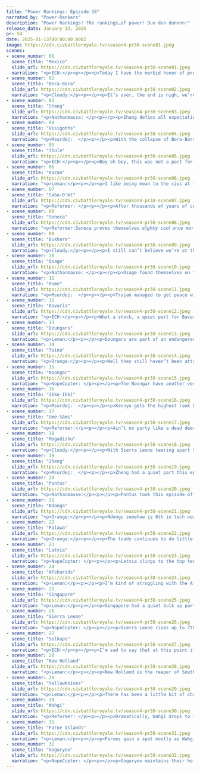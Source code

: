 ```yaml
---
title: "Power Rankings: Episode 38"
narrated_by: "Power-Rankers"
description: "Power Rankings! The rankings…of power! Dun dun dunnnn!"
release_date: January 13, 2025
pr: S4
date: 2025-01-13T00:00:00.000Z
image: https://cdn.civbattleroyale.tv/season4-pr38-scene01.jpeg
scenes:
- scene_number: 01
  scene_title: "Mexico"
  slide_url: https://cdn.civbattleroyale.tv/season4-pr38-scene01.jpeg
  narration: "<p>ECH:</p><p></p><p>Today I have the morbid honor of pressing F for a real one, perhaps one of the realest to ever be one. I hate to pull a hipster card, but I must emphasise my personal sadness as I was one of a bunch rooting for Mexico from the outset, putting poor Max first in the X4 vote, rather than simply joining the growing chorus of fans as Mexico pulled their weight through the season. Maximilian offered us one of the most engaging civ stories this season, and in a way it’s quite ironic that they end only 2 ranks above their Part 0 prediction of 34th (3 if you don’t count Shang as alive).</p><p></p><p>Indeed, hopes were generally a bit mixed coming into this season, and why wouldn’t they? The Mexican region has never been a breeding ground for strong civs in the past, and with such lofty expectations for Seneca and other North American civs the feeling was that Mexico would simply end up squeezed. However, from the very beginning there were some suggestions that they could be a dark horse, as their Part 0 PR even says directly. Their UA giving them free units was a notable asset, and in testing they consistently held up alright. From the outset of the actual season, they began proving the optimists mostly right with a sturdy, even impressive, settlement program and statistical advantages: 10 cities by episode 7 and quickly becoming a military top 5 regular, boasting one of the more impressive carpets of the early-mid games. Notably, Mexico spent all but one episode of the first 20 in the 10th-20th range; and from Episode 21 to Episode 35 entirely within the top 10. </p><p></p><p>Now, in reviewing their total history after their death, the case could be made that they ultimately were never the most relevant civ, a perennial up-and-comer who never translated their momentum into game-changing action. They sparred with Pueblo and helped weaken their image just before their fall, perhaps. They enacted the great citadelling of the Mississippi, which has devastated Osage, true. They helped distract Ecurador when that civ could have been focusing attention on more profitable endeavours. Their most lasting image may in fact be their end; squeezed (as the PR’s of Part 0 somewhat got right) between Yellowknives and New Holland, fighting a grand struggle only to be betrayed by Wahgi, who had been peacekeeping all that time. </p><p></p><p>All true, and all perhaps paint a picture of a civ that could, and should, have achieved more. But perhaps, in the end, that was not the way of Maximilian. The Austrian Duke helmed a fine, prosperous empire for his people (let’s not check if they wanted him or not) and was cut down without clemency. Fitting, nein?</p>"
- scene_number: 02
  scene_title: "Bora-Bora"
  slide_url: https://cdn.civbattleroyale.tv/season4-pr38-scene02.jpeg
  narration: "<p>Cloudy:</p><p></p><p>It’s over, the end is nigh, we’re a minute from midnight, Bora has Bora’d its last Bora. Puni has been reduced to a single one-tile-island city that’s taking damage, and it’s virtually certain that New Holland will finish the job in the first few slides of episode 39. It’s been a long road to this dire point, but the story is at its end. Much like Mexico, Bora-Bora deserves far better than they will get, and they will live forever in our collective memory as one of the most incredible civilizations ever to grace the cylinder. At least, while their death is painful, it isn’t at the hands of the dreaded Wahgi—anything that doesn’t go to Bolim is a small blessing. </p>"
- scene_number: 03
  scene_title: "Shang"
  slide_url: https://cdn.civbattleroyale.tv/season4-pr38-scene03.jpeg
  narration: "<p>Nathanmasse: </p><p></p><p>Shang defies all expectations and has entered the industrial era, leaving just the Visigoths in the enlightenment era.  Unfortunately, they appear to have done so by stealing Archaeology so they’re still a long way from choosing an ideology.</p>"
- scene_number: 04
  scene_title: "Visigoths"
  slide_url: https://cdn.civbattleroyale.tv/season4-pr38-scene04.jpeg
  narration: "<p>Msurdej:  </p><p></p><p>With the collapse of Bora-Bora, the Visigoths gained yet another rank. But they're still biding their time until the Faroe Islands (or MAYBE Sierra Leone) grants them the sweet release of death.</p>"
- scene_number: 05
  scene_title: "Thule"
  slide_url: https://cdn.civbattleroyale.tv/season4-pr38-scene05.jpeg
  narration: "<p>ECH:</p><p></p><p>Boy oh boy, this was not a part for Thule lovers. In fact, this was a bad enough episode that it drew introspection by some, wondering why this civ was even as high as it was for so long in the past; that’s how you know you’ve done truly dreadfully. Us PR’s were prepared to see them take a battering from Goguryeo, some of us were even prepared to see Goguryeo break them in half. We were not prepared to see them get broken apart by Ikko Ikki as well! Now they have time to stew under the beautiful Arctic night skies, reflecting on what could have been… </p>"
- scene_number: 06
  scene_title: "Kazan"
  slide_url: https://cdn.civbattleroyale.tv/season4-pr38-scene06.jpeg
  narration: "<p>Leman:</p><p></p><p>I like being mean to the civs at the bottom of the PRs cause, you know, they suck. But when we get to this part of the BR I start feeling bad. Kazan was a good civ. A proud civ. They did things. They tried really hard. They played really well. They killed Kazakhstan! It’s sad seeing them rumped and citadeled. I hope that Latvia or Selkups put them out of their misery so we can focus on that big yellow blob of five episodes ago and not the weird little husk they’ve become.</p>"
- scene_number: 07
  scene_title: "Saba-D'mt"
  slide_url: https://cdn.civbattleroyale.tv/season4-pr38-scene07.jpeg
  narration: "<p>Reformer: </p><p></p><p>After thousands of years of coasting off of their UA, Saba is 𝘧𝘪𝘯𝘢𝘭𝘭𝘺 getting their comeuppance in the form of yet another Sierra Leonean war of aggression. Those guys really have a lot of gumption huh. Nothing like Saba, actually. Again and again Saba failed to achieve anything despite their gifts. Most of their wars were fought to stalemates, and most of those were against weaker civs. Ndongo, Mogadishu, Kanem-Bornu, Qarmatians, Pontus, all proved too tough for Saba’s delicate constitution. But 𝘴𝘵𝘢𝘭𝘦𝘮𝘢𝘵𝘦 is indeed the key word. Saba was never decisively defeated, even if they lost cities here and there to K-B or Mog. That changes now. SL is far superior in every way, ESPECIALLY willpower and all that follows. And it’ll be so, so deserved. </p>"
- scene_number: 08
  scene_title: "Seneca"
  slide_url: https://cdn.civbattleroyale.tv/season4-pr38-scene08.jpeg
  narration: "<p>Reformer:Seneca proves themselves 𝘴𝘭𝘪𝘨𝘩𝘵𝘭𝘺 𝘤𝘰𝘰𝘭 once more, this time by snagging Kaoto’ from YK. I mean, it was theirs originally, but that was a long time ago, nobody’s gonna remember that. That’ll explain the three-spot rise. Besides that, Seneca is also at war with Osage, which 𝘴𝘩𝘰𝘶𝘭𝘥 be of concern, but there’s so much crap in the way: mountains, lakes, New Holland, Mexican units, Taino units, a Ikko-Ikki unit, and there’s even what I believe to be the Floridian remnant in the form of a composite bowman walking around. Having actually gone through all these, I’m convinced Seneca is actually a tourist destination.</p>"
- scene_number: 09
  scene_title: "Bukhara"
  slide_url: https://cdn.civbattleroyale.tv/season4-pr38-scene09.jpeg
  narration: "<p>Cloudy:</p><p></p><p>I still can’t believe we’re at that part of the game where 24th place is basically bottom tier. That being said, Bukhara is plucky for a civ of this size, and their declaration of war on Kazan is at least cute, if not entirely effective. </p>"
- scene_number: 10
  scene_title: "Osage"
  slide_url: https://cdn.civbattleroyale.tv/season4-pr38-scene10.jpeg
  narration: "<p>Nathanmasse: </p><p></p><p>Osage found themselves on the receiving end of at least 12 declarations of war and managed to make it through the episode mostly unscathed.  Fortunately, so much territory was stolen by Mexico (now YK) that the Taino invasion was funneled into a dense network of citadels and torn apart.  Their cities took a bit of a beating, losing 24 population over the last 10 turns but it’s nothing they can’t recover from. </p>"
- scene_number: 11
  scene_title: "Rome"
  slide_url: https://cdn.civbattleroyale.tv/season4-pr38-scene11.jpeg
  narration: "<p>Msurdej:  </p><p></p><p>Trajan managed to get peace with Sierra Leone , but at this point, the damage was done. Only six cities remain in the once mighty Roman Empire, but that won't be enough to save them from a defeat. It's only a matter of time before Sierra Leone or another nearby civs comes back for the kill. But to his credit, Rome has done well to get this, and he won't go down without a fight.</p>"
- scene_number: 12
  scene_title: "Bavaria"
  slide_url: https://cdn.civbattleroyale.tv/season4-pr38-scene12.jpeg
  narration: "<p>ECH:</p><p></p><p>What a shock, a quiet part for Bavaria! I think Ludwig is perhaps aware of his mortality, and is just quietly enjoying his culture while he can. The downfall of Rome does perhaps offer a doorway for expansion, and they truthfully aren’t doing the worst at keeping up in terms of military tech (at least vs a Latvia tier power, a Faroes tier power would demolish them) but the future is still pretty bleak.</p>"
- scene_number: 13
  scene_title: "Dzungars"
  slide_url: https://cdn.civbattleroyale.tv/season4-pr38-scene13.jpeg
  narration: "<p>Leman:</p><p></p><p>Dzungars are part of an endangered species: mid-tiers. This episode saw the collapse of Saba and Thule both former members of the top 10. It’s only a matter of time before the same fate befalls Dzungars. Only question is: who’s going to do the deed? Goguryeo? Selkups? Afsharids? Maybe Wahgi even? Time will tell.</p>"
- scene_number: 14
  scene_title: "Taino"
  slide_url: https://cdn.civbattleroyale.tv/season4-pr38-scene14.jpeg
  narration: "<p>Orange:</p><p></p><p>Well they still haven’t been attacked yet so that’s good. And hey they tried to take the initiative and attack Osage, but that went absolutely nowhere. Instead they could try to go against Seneca again since Seneca might actually fall. But they are slowly getting completely surrounded by their superpower neighbors. How long until YK or NH turn their focus? Not long at this rate…</p>"
- scene_number: 15
  scene_title: "Noongar"
  slide_url: https://cdn.civbattleroyale.tv/season4-pr38-scene15.jpeg
  narration: "<p>NopeCopter: </p><p></p><p>The Noongar have another very quiet part, which at this point is about the best news they could hope for. It’s a shame we’re so far past the point where a Noongar comeback was viable, but they just didn’t act quite fast enough, I’m afraid - and now all of their neighbors are terrifying. They hold on around the halfway point of the rankings just by virtue of actually having a decently large and intact empire, but by this stage of the game, that just means whoever takes a bite out of them will have to chew their food a little longer. Though to be fair, Singapore and the Palawa might actually struggle to take them out - the Palawa for obvious reasons, and Singapore just because of all those peacekeepers clogging things up. The Wahgi are as terrifying as ever though. Maybe staying in their good graces and holding their peacekeepers is a more viable strategy after all… they should ask Mexico how that turned out.</p>"
- scene_number: 16
  scene_title: "Ikko-Ikki"
  slide_url: https://cdn.civbattleroyale.tv/season4-pr38-scene16.jpeg
  narration: "<p>Msurdej:  </p><p></p><p>Kennyo gets the highest rank he's ever gotten, as the war with the Thule ends. The Ikko-Ikki walk away from the war with more cities than they started with, and have one of their biggest threats removed. Sure, they probably won't win and will eventually be removed by Goguryeo, but they can still continue to live for another day. </p>"
- scene_number: 17
  scene_title: "Ume-Sámi"
  slide_url: https://cdn.civbattleroyale.tv/season4-pr38-scene17.jpeg
  narration: "<p>Reformer:</p><p></p><p>Ain’t no party like a dead deer party. Reindeer specifically but shush. Deer flowed better. </p><p></p><p>…</p><p></p><p>That’s all I’ve got, they haven’t done anything in thousands of years. </p>"
- scene_number: 18
  scene_title: "Mogadishu"
  slide_url: https://cdn.civbattleroyale.tv/season4-pr38-scene18.jpeg
  narration: "<p>Cloudy:</p><p></p><p>With Sierra Leone tearing apart Saba, Mogadishu has a great opportunity to retake Hamar Weyne and maybe capture some more cities too. Given Mogadishu’s track record lately, I don’t doubt that they’ll do what needs to be done. Godspeed.</p>"
- scene_number: 19
  scene_title: "Zheng"
  slide_url: https://cdn.civbattleroyale.tv/season4-pr38-scene19.jpeg
  narration: "<p>Msurdej:  </p><p></p><p>Zheng had a quiet part this episode, with little to show for it.  But with Thule defeated, and the Ikko-Ikki stronger, it seems unlikely the Zheng will rise any more, barring the collapse of a civilization. But still, for the civ that started in 60th place, being in the top 15 currently, and dying in the top half of the game is not bad.</p>"
- scene_number: 20
  scene_title: "Pontus"
  slide_url: https://cdn.civbattleroyale.tv/season4-pr38-scene20.jpeg
  narration: "<p>Nathanmasse:</p><p></p><p>Pontus took this episode off to rebuild their army and the cities of old Qarmatia but hopefully they don’t wait too long.  There are still several decent avenues for further expansion from Saba, Rome, and Bavaria but these won’t be around forever.  In fact, Pontus did place a citadel to the north of Gaziura, all but cutting the city off from the rest of Bavaria.  Perhaps Mithradites is plotting to rejoin this lost city to his empire?</p>"
- scene_number: 21
  scene_title: "Ndongo"
  slide_url: https://cdn.civbattleroyale.tv/season4-pr38-scene21.jpeg
  narration: "<p>Orange:</p><p></p><p>Ndongo somehow is 6th in tech now, a surprising position to get for them. They also have an army size that’s nearly 1 million strong (but is heavily nuke based). But they still have one major thing holding them back: They’re fuckin’ tiny. I thought they were bigger but they only have 13 cities. Sierra Leone has 38 cities. Unless Ndongo utilizes their slightly good position to rush Saba and then Mog, they will fall too far behind Sierra Leone. </p>"
- scene_number: 22
  scene_title: "Palawa"
  slide_url: https://cdn.civbattleroyale.tv/season4-pr38-scene22.jpeg
  narration: "<p>Orange:</p><p></p><p>The toady continues to do little without being told to by Wahgi, they could attack Noongar at some point but only if Wahgi attacks first so that Bol’im can get the majority of the spoils. How long until they realize they can only last so long before Wahgi rolls south?</p>"
- scene_number: 23
  scene_title: "Latvia"
  slide_url: https://cdn.civbattleroyale.tv/season4-pr38-scene23.jpeg
  narration: "<p>NopeCopter: </p><p></p><p>Latvia clings to the top ten as, despite a deservedly quiet episode after the very long and grueling war against the Finns, nobody else really made waves across the top spots, either. The Faroes continue to go broke, the Ume Sami continue to be mostly irrelevant, and while the Selkups are no longer distracted by the Afsharids, they don’t exactly seem to be gearing up for war, either, so Latvia can afford to take just a bit of time to build up. They just need to be sure that they get to Bavaria and Kazan before someone else does.</p>"
- scene_number: 24
  scene_title: "Afsharids"
  slide_url: https://cdn.civbattleroyale.tv/season4-pr38-scene24.jpeg
  narration: "<p>Leman:</p><p></p><p>I’m kind of struggling with the Afsharids. They’re clearly among this second tier of powers with Selkups, Sierra Leone, Singapore, Latvia, and Palawa, but I can never really figure out where to place them amongst those powers. On the one hand, they ‘re big, they have good stats, great science for their power bracket, and a few opportunities to take advantage of – namely Dzungars and Bukhara. They don’t have any natural enemies but are completely carpeted by season four’s plague – Wahgi. Which means, two things. First, oddly enough, an Afsharid – Wahgi war would be nightmarish. Secondly, it means Afsharids’ military is way less potent, with Wahgi units blocking them and preventing them from spawning in in ideal locations. Basically, Afsharids need to close those borders, and fast, and I think Afsharids will have a decent shot at catching up to the top five.</p>"
- scene_number: 25
  scene_title: "Singapore"
  slide_url: https://cdn.civbattleroyale.tv/season4-pr38-scene25.jpeg
  narration: "<p>Leman:</p><p></p><p>Singapore had a quiet bulk up part this time around. Fun fact Singapore’s population increased by 29.6% to 744. They overtook New Holland without capturing a single city and are now in fifth place overall! This came with corresponding gains in science and technologies. They’re third in effective science! They’re still a good dozen techs off from New Holland and Yellowknives and full twenty behind Faroes and Goguryeo, but they’re looking like they might close the gap when the big boys finish up that tech tree.</p>"
- scene_number: 26
  scene_title: "Sierra Leone"
  slide_url: https://cdn.civbattleroyale.tv/season4-pr38-scene26.jpeg
  narration: "<p>NopeCopter: </p><p></p><p>Sierra Leone rises up to 7th as they not only close out their war with Rome, securing a large chunk of the Maghreb in the process, but also immediately follow that up with a war on Saba-D’mt. Admittedly, this war declaration was maybe a bit TOO immediate - Sierra Leone didn’t bother moving their units to the front line before the fighting began, costing them some early momentum - but as of now they seem to be back in control and ready to make serious progress next episode. Of course, it’s hard to say just how far they’ll go, given Saba-D’mt has solid defensive terrain and Sierra Leone is still a bit war-weary, but given how many wars of near-complete conquest we’ve seen lately, I wouldn’t be surprised if Saba-D’mt was mostly gone by this time next week.</p>"
- scene_number: 27
  scene_title: "Selkups"
  slide_url: https://cdn.civbattleroyale.tv/season4-pr38-scene27.jpeg
  narration: "<p>ECH:</p><p></p><p>I’m sad to say that at this point it feels like the Selkups are travelling a path well-trodden: that of a Siberian Giant boxed in between neighbours impressive enough to contain them, thus choosing to slumber and bide their time instead, tempting some adventurer to come along and slay the giant in time. The curse of Snore-yak, to CBR old timers. Well, maybe that’s unfair, as the Selkups did try something over the past two parts, bombing Afsharid lands into the black and sending in paratroopers, hopeful they could capture some pivot points of the continent but it was not to be. Now they sit in peace with an impressive military and some rumps on their border they really need to make a move on now, lest they truly fall for their region's curse.</p>"
- scene_number: 28
  scene_title: "New Holland"
  slide_url: https://cdn.civbattleroyale.tv/season4-pr38-scene28.jpeg
  narration: "<p>Leman:</p><p></p><p>New Holland is the reaper of South America it seems, as just as Bora Bora finally made peace with Wahgi, New Holland swoops in to kill them off. It’s not a hard task, but it’s another four cities to add to a growing empire. New Holland's stats are growing too, and in the past few episodes they have more or less closed the gap entirely between themselves and Yellowknives, and I would consider the two to be more or less on par. This fresh off their dismemberment of Mexico, mind you, so it seems as if New Holland has finally woken up. I wonder if Taino will be next?</p>"
- scene_number: 29
  scene_title: "Yellowknives"
  slide_url: https://cdn.civbattleroyale.tv/season4-pr38-scene29.jpeg
  narration: "<p>Leman:</p><p></p><p>There has been a little bit of chatter about Yellowknives, as people are starting to think they might be slipping. Goguryeo is crushing, Faroes stats are monstrous, Wahgi is unfathomable, and New Holland is ascendent. All the while Yellowknives is sitting quietly, recuperating from its rather modest conquest of Mexico. It’s not really a favorable comparison for our North American hegemon. That being said, I do think Yellowknives are doing fine. While New Holland is absolutely catching up, Yellowknives’ stats are completely fine. They are among the top tiers that have no looming threat of economic collapse and, despite the collapse of Thule, still have several expansion opportunities – Osage and Ikko-Ikki are prime targets. So, I wouldn’t worry.</p>"
- scene_number: 30
  scene_title: "Wahgi"
  slide_url: https://cdn.civbattleroyale.tv/season4-pr38-scene30.jpeg
  narration: "<p>Reformer: </p><p></p><p>Dramatically, Wahgi drops to third place for the first time in 12 episodes. This comes off the back of their perennial problem only getting worse. That being bankruptcy, of course. This week, Wahgi’s net loss reached -14391, and their effective science is down to 898, which slots them between Mogadishu and Bavaria. Tragic, really. Fortunately for Wahgi and Wahgi fans, Wahgi still has the advantage of all those techs they managed to stockpile while they still had an economy. Those won’t last forever though, of course. Goguryeo and Faroes are already five and six techs ahead of Wahgi, respectively, and that gap will only get wider as the other two superpowers get to actually research Future Worlds techs. In the meantime, New Holland and Yellowknives are only three and four techs behind, respectively. Wahgi will be left in the dust soon enough, but while they maintain equivalence, they can still slaughter whoever they please. Any such victory will be bittersweet of course, but you might as well do something instead of nothing. Eventually, the stage hazard will have worn itself down, and the TRUE victor of the cylinder can heroically slay the ancient dragon that terrorized the innocent for so long…</p>"
- scene_number: 31
  scene_title: "Faroe Islands"
  slide_url: https://cdn.civbattleroyale.tv/season4-pr38-scene31.jpeg
  narration: "<p>Leman:</p><p></p><p>Faroes gain a spot mostly as Wahgi’s science completely flatlines. Faroes have unreasonable stats still and that, more than their accomplishments, are what’s keeping them up high. They couldn’t even squeeze a city out of a Roman peace deal. But like I said, Faroe’s stats are another story. They’ve retaken the tech lead, hold the science lead, despite a substantial deficit, and have a monstrous, unprecedented production lead. They’re third in city count, second in population, and third in military. They just need to use all that power. Kill Ume Sami. Kill Bavaria. Kill Rome. Kill Seneca. Kill Visigoths. Just one. Or all of them. You can kill all of them, at the same time, in your sleep, Trondur. Please.</p>"
- scene_number: 32
  scene_title: "Goguryeo"
  slide_url: https://cdn.civbattleroyale.tv/season4-pr38-scene32.jpeg
  narration: "<p>NopeCopter: </p><p></p><p>Goguryeo maintains their hold on first place this episode as the Thule are quickly and efficiently dismantled, albeit with some help from the Ikko-Ikki. Normally, the loss of so many cities to another civ would be a pretty massive issue, but the Ikko-Ikki are so weak relatively speaking that Goguryeo can pretty much claim them for themselves at any time (provided the Wahgi don’t come knocking, at least). Beyond that, though, the real good news for Goguryeo this episode is just the continued economic collapse of the Wahgi and the Faroes. So long as the Wahgi continue to demolish their own science output with their unending unit spam, and Goguryeo continues their steady Gold output, they’re probably set to stick to first place - provided they keep conquering, of course.</p>"
---
```

